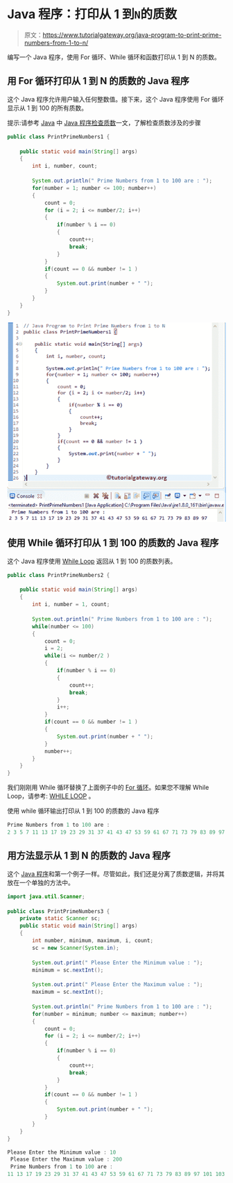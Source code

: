 # Java 程序：打印从 1 到`N`的质数

> 原文：<https://www.tutorialgateway.org/java-program-to-print-prime-numbers-from-1-to-n/>

编写一个 Java 程序，使用 For 循环、While 循环和函数打印从 1 到 N 的质数。

## 用 For 循环打印从 1 到 N 的质数的 Java 程序

这个 Java 程序允许用户输入任何整数值。接下来，这个 Java 程序使用 For 循环显示从 1 到 100 的所有质数。

提示:请参考 [Java](https://www.tutorialgateway.org/java-tutorial/) 中 [Java 程序检查质数](https://www.tutorialgateway.org/java-program-to-check-prime-number/)一文，了解检查质数涉及的步骤

```java
public class PrintPrimeNumbers1 {

	public static void main(String[] args) 
	{
		int i, number, count; 

		System.out.println(" Prime Numbers from 1 to 100 are : ");	
		for(number = 1; number <= 100; number++)
		{
			count = 0;
		    for (i = 2; i <= number/2; i++)
		    {
		    	if(number % i == 0)
		    	{
		    		count++;
		    		break;
		    	}
		    }
		    if(count == 0 && number != 1 )
		    {
		    	System.out.print(number + " ");
		    }  
		}
	}
}
```

![Java Program to Print Prime Numbers from 1 to N 1](img/2a3071872ef5e018d91d27f16c7dc68e.png)

## 使用 While 循环打印从 1 到 100 的质数的 Java 程序

这个 Java 程序使用 [While Loop](https://www.tutorialgateway.org/java-while-loop/) 返回从 1 到 100 的质数列表。

```java
public class PrintPrimeNumbers2 {

	public static void main(String[] args) 
	{
		int i, number = 1, count; 

		System.out.println(" Prime Numbers from 1 to 100 are : ");	
		while(number <= 100)
		{
			count = 0;
			i = 2;
		    while(i <= number/2 )
		    {
		    	if(number % i == 0)
		    	{
		    		count++;
		    		break;
		    	}
		    	i++;
		    }
		    if(count == 0 && number != 1 )
		    {
		    	System.out.print(number + " ");
		    }
		    number++;
		}
	}
}
```

我们刚刚用 While 循环替换了上面例子中的 [For 循环](https://www.tutorialgateway.org/java-for-loop/)。如果您不理解 While Loop，请参考: [WHILE LOOP](https://www.tutorialgateway.org/java-while-loop/ "C While Loop") 。

使用 while 循环输出打印从 1 到 100 的质数的 Java 程序

```java
Prime Numbers from 1 to 100 are : 
2 3 5 7 11 13 17 19 23 29 31 37 41 43 47 53 59 61 67 71 73 79 83 89 97 
```

## 用方法显示从 1 到 N 的质数的 Java 程序

这个 [Java 程序](https://www.tutorialgateway.org/learn-java-programs/)和第一个例子一样。尽管如此，我们还是分离了质数逻辑，并将其放在一个单独的方法中。

```java
import java.util.Scanner;

public class PrintPrimeNumbers3 {
	private static Scanner sc;
	public static void main(String[] args) 
	{
		int number, minimum, maximum, i, count; 
		sc = new Scanner(System.in);

		System.out.print(" Please Enter the Minimum value : ");
		minimum = sc.nextInt();	

		System.out.print(" Please Enter the Maximum value : ");
		maximum = sc.nextInt();	

		System.out.println(" Prime Numbers from 1 to 100 are : ");	
		for(number = minimum; number <= maximum; number++)
		{
			count = 0;
		    for (i = 2; i <= number/2; i++)
		    {
		    	if(number % i == 0)
		    	{
		    		count++;
		    		break;
		    	}
		    }
		    if(count == 0 && number != 1 )
		    {
		    	System.out.print(number + " ");
		    }  
		}
	}
}
```

```java
Please Enter the Minimum value : 10
 Please Enter the Maximum value : 200
 Prime Numbers from 1 to 100 are : 
11 13 17 19 23 29 31 37 41 43 47 53 59 61 67 71 73 79 83 89 97 101 103 107 109 113 127 131 137 139 149 151 157 163 167 173 179 181 191 193 197 199 
```